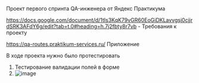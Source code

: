 Проект первого спринта QA-инженера от Яндекс Практикума

https://docs.google.com/document/d/1tIs3KqK79vGR60EoGiDKLavvgsj0cjjrdSRK3AFdY6g/edit?tab=t.0#heading=h.7j2fbty8r7vb - Требования к проекту

https://qa-routes.praktikum-services.ru/ Приложение

В ходе проекта нужно было протестировать 
1. Тестирование валидации полей в форме
2. ![image](https://github.com/user-attachments/assets/4e4428d2-80a7-4d4b-8923-e26fef4d352c)
